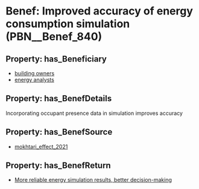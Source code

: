 # Benef: __Improved accuracy of energy consumption simulation__ (PBN__Benef_840)

## Property: has_Beneficiary

* [building owners](../Stakeholder/PBN__Stakeholder_80)
* [energy analysts](../Stakeholder/PBN__Stakeholder_347)

## Property: has_BenefDetails

Incorporating occupant presence data in simulation improves accuracy

## Property: has_BenefSource

* [mokhtari_effect_2021](../Article/PBN__Article_169)

## Property: has_BenefReturn

* [More reliable energy simulation results, better decision-making](../BenefReturn/PBN__BenefReturn_914)

